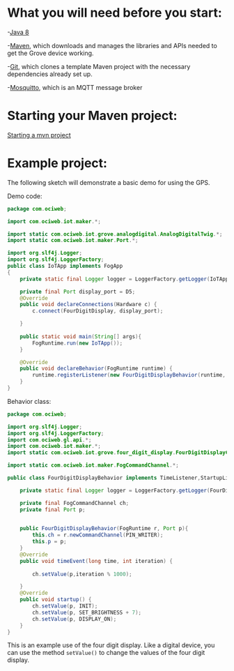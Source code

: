 # What you will need before you start:
-[Java 8](https://docs.oracle.com/javase/8/docs/technotes/guides/install/install_overview.html) 

-[Maven](https://maven.apache.org/install.html), which downloads and manages the libraries and APIs needed to get the Grove device working.

-[Git](https://git-scm.com/), which clones a template Maven project with the necessary dependencies already set up.

-[Mosquitto](https://mosquitto.org/download/), which is an MQTT message broker

# Starting your Maven project: 
[Starting a mvn project](https://github.com/oci-pronghorn/FogLighter/blob/master/README.md)

# Example project:

The following sketch will demonstrate a basic demo for using the GPS.

Demo code:


```java
package com.ociweb;

import com.ociweb.iot.maker.*;

import static com.ociweb.iot.grove.analogdigital.AnalogDigitalTwig.*;
import static com.ociweb.iot.maker.Port.*;

import org.slf4j.Logger;
import org.slf4j.LoggerFactory;
public class IoTApp implements FogApp
{
	private static final Logger logger = LoggerFactory.getLogger(IoTApp.class);

	private final Port display_port = D5;
	@Override
	public void declareConnections(Hardware c) {
		c.connect(FourDigitDisplay, display_port);

	}
	
	public static void main(String[] args){
		FogRuntime.run(new IoTApp());
	}

	@Override
	public void declareBehavior(FogRuntime runtime) {
		runtime.registerListener(new FourDigitDisplayBehavior(runtime, display_port));
	}
}
```

Behavior class:


```java
package com.ociweb;

import org.slf4j.Logger;
import org.slf4j.LoggerFactory;
import com.ociweb.gl.api.*;
import com.ociweb.iot.maker.*;
import static com.ociweb.iot.grove.four_digit_display.FourDigitDisplayCommand.*;

import static com.ociweb.iot.maker.FogCommandChannel.*;

public class FourDigitDisplayBehavior implements TimeListener,StartupListener {

	private static final Logger logger = LoggerFactory.getLogger(FourDigitDisplayBehavior.class);

	private final FogCommandChannel ch;
	private final Port p;

	
	public FourDigitDisplayBehavior(FogRuntime r, Port p){
		this.ch = r.newCommandChannel(PIN_WRITER);
		this.p = p;
	}
	@Override
	public void timeEvent(long time, int iteration) {
		
		ch.setValue(p,iteration % 1000);

	}
	@Override
	public void startup() {
		ch.setValue(p, INIT);
		ch.setValue(p, SET_BRIGHTNESS + 7);
		ch.setValue(p, DISPLAY_ON);
	}
}
```
This is an example use of the four digit display. Like a digital device, you can use the method ```setValue()``` to change the values of the four digit display.

